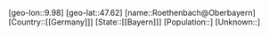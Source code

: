 ﻿---
location: [47.62,9.98]
type: City
tags:
- geo/City


SpocWebEntityId: 33850
isDeleted: false
confidential: public

---
[geo-lon::9.98]
[geo-lat::47.62]
[name::Roethenbach@Oberbayern]
[Country::[[Germany]]]
[State::[[Bayern]]]
[Population::]
[Unknown::]

